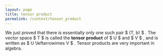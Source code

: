 ```yaml
---
layout: page
title: tensor product
permalink: /context/tensor_product
---
```

We just proved that there is essentially only one such pair $ (T, b) $ . The vector space $ T $ is called the **tensor product** of $ U $ and $ V $ , and is written as $ U \leftarrowimes V $ . Tensor products are very important in algebra.
